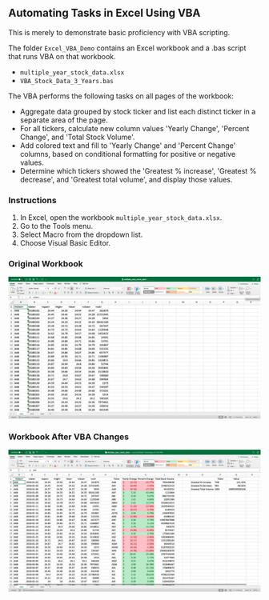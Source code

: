 ## Automating Tasks in Excel Using VBA

This is merely to demonstrate basic proficiency with VBA scripting.

The folder `Excel_VBA_Demo` contains an Excel workbook and a .bas script that runs VBA on that workbook.

- `multiple_year_stock_data.xlsx`
- `VBA_Stock_Data_3_Years.bas`

The VBA performs the following tasks on all pages of the workbook:

- Aggregate data grouped by stock ticker and list each distinct ticker in a separate area of the page.
- For all tickers, calculate new column values 'Yearly Change', 'Percent Change', and 'Total Stock Volume'.
- Add colored text and fill to 'Yearly Change' and 'Percent Change' columns, based on conditional formatting for positive or negative values.
- Determine which tickers showed the 'Greatest % increase', 'Greatest % decrease', and 'Greatest total volume', and display those values.

### Instructions

1. In Excel, open the workbook `multiple_year_stock_data.xlsx`.
2. Go to the Tools menu.
3. Select Macro from the dropdown list.
4. Choose Visual Basic Editor.

### Original Workbook

![Excel Workbook before applying VBA script](images/Workbook_Before.png)

### Workbook After VBA Changes

![Excel Workbook after applying VBA script](images/Workbook_After.png)

